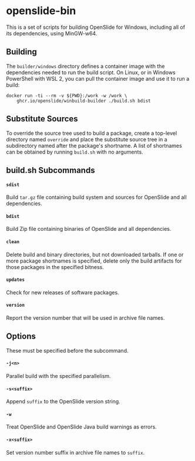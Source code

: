 # openslide-bin

This is a set of scripts for building OpenSlide for Windows, including all
of its dependencies, using MinGW-w64.

## Building

The `builder/windows` directory defines a container image with the
dependencies needed to run the build script.  On Linux, or in Windows
PowerShell with WSL 2, you can pull the container image and use it to run a
build:

    docker run -ti --rm -v ${PWD}:/work -w /work \
        ghcr.io/openslide/winbuild-builder ./build.sh bdist

## Substitute Sources

To override the source tree used to build a package, create a top-level
directory named `override` and place the substitute source tree in a
subdirectory named after the package's shortname.  A list of shortnames
can be obtained by running `build.sh` with no arguments.

## build.sh Subcommands

#### `sdist`

Build `tar.gz` file containing build system and sources for OpenSlide and
all dependencies.

#### `bdist`

Build Zip file containing binaries of OpenSlide and all dependencies.

#### `clean`

Delete build and binary directories, but not downloaded tarballs.  If one
or more package shortnames is specified, delete only the build artifacts for
those packages in the specified bitness.

#### `updates`

Check for new releases of software packages.

#### `version`

Report the version number that will be used in archive file names.

## Options

These must be specified before the subcommand.

#### `-j<n>`

Parallel build with the specified parallelism.

#### `-s<suffix>`

Append `suffix` to the OpenSlide version string.

#### `-w`

Treat OpenSlide and OpenSlide Java build warnings as errors.

#### `-x<suffix>`

Set version number suffix in archive file names to `suffix`.
